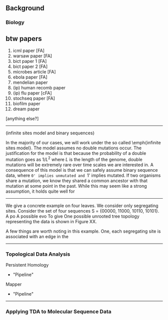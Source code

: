 ## Background

### Biology

btw papers
----------
1. icml paper [FA]
2. warsaw paper [FA]
3. bict paper 1 [FA]
4. bict paper 2 [FA]
5. microbes article [FA]
6. ebola paper [FA]
7. mendelian paper
8. (ip) human recomb paper
9. (ip) flu paper [cFA]
10. stochseq paper [FA]
11. biofilm paper
12. dream paper

[anything else?]


-----------------------------------------------------

(infinite sites model and binary sequences)

In the majority of our cases, we will work under the so called \emph{infinite sites model}.
The model assumes no double mutations occur.
The justification for the model is that because the probability of a double mutation goes as $1/L^2$ where $L$ is the length of the genome, double mutations will be extremely rare over time scales we are interested in.
A consequence of this model is that we can safely assume binary sequence data, where `0' implies unmutated and `1' implies mutated.
If two organisms share a mutation, we know they shared a common ancestor with that mutation at some point in the past.
While this may seem like a strong assumption, it holds quite well for 

------------------------------------------------------

We give a concrete example on four leaves.
We consider only segregating sites.
Consider the set of four sequences S = {00000, 11000, 10110, 10101}.
A po
A possible evo
To give
One possible unrooted tree topology representing the data is shown in Figure XX.

A few things are worth noting in this example.
One, each segregating site is associated with an edge in the 


------------------------------------------------------------------



### Topological Data Analysis


Persistent Homology
- "Pipeline"


Mapper
- "Pipeline"


----------------------------------------------------------------------

### Applying TDA to Molecular Sequence Data


